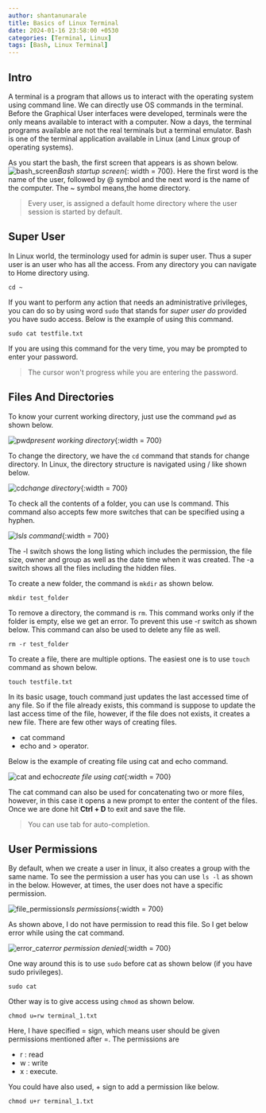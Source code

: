 ```yaml
---
author: shantanunarale
title: Basics of Linux Terminal
date: 2024-01-16 23:58:00 +0530
categories: [Terminal, Linux]
tags: [Bash, Linux Terminal]
---
```

## Intro

A terminal is a program that allows us to interact with the operating system using command line. We can directly use OS commands in the terminal. Before the Graphical User interfaces were developed, terminals were the only means available to interact with a computer. Now a days, the terminal programs available are not the real terminals but a terminal emulator. Bash is one of the terminal application available in Linux (and Linux group of operating systems).

As you start the bash, the first screen that appears is as shown below.
![bash_screen](/SxhsYhX3/img1.png)_Bash startup screen_{: width = 700}. Here the first word is the name of the user, followed by @ symbol and the next word is the name of the computer. The ~ symbol means,the home directory.

> Every user, is assigned a default home directory where the user session is started by default.

## Super User

In Linux world, the terminology used for admin is super user. Thus a super user is an user who has all the access. From any directory you can navigate to Home directory using.

```Terminal
cd ~
```
If you want to perform any action that needs an administrative privileges, you can do so by using word `sudo` that stands for *super user do* provided you have sudo access. Below is the example of using this command.

```Terminal
sudo cat testfile.txt
```

If you are using this command for the very time, you may be prompted to enter your password.

> The cursor won't progress while you are entering the password.

## Files And Directories

To know your current working directory, just use the command `pwd` as shown below.

![pwd](/6pfQdmn3/img2.png)_present working directory_{:width = 700}

To change the directory, we have the `cd` command that stands for change directory. In Linux, the directory structure is navigated using / like shown below.

![cd](/VNdMNw0M/img3.png)_change directory_{:width = 700}

To check all the contents of a folder, you can use ls command. This command also accepts few more switches that can be specified using a hyphen.

![ls](/MHF05GBW/img4.png)_ls command_{:width = 700}

The -l switch shows the long listing which includes the permission, the file size, owner and group as well as the date time when it was created. The -a switch shows all the files including the hidden files.

To create a new folder, the command is `mkdir` as shown below.

```Terminal
mkdir test_folder
```
To remove a directory, the command is `rm`. This command works only if the folder is empty, else we get an error. To prevent this use -r switch as shown below. This command can also be used to delete any file as well.

```Terminal
rm -r test_folder
```

To create a file, there are multiple options. The easiest one is to use `touch` command as shown below.

```Terminal
touch testfile.txt
```

In its basic usage, touch command just updates the last accessed time of any file. So if the file already exists, this command is suppose to update the last access time of the file, however, if the file does not exists, it creates a new file. There are few other ways of creating files.

- cat command
- echo and > operator.

Below is the example of creating file using cat and echo command.

![cat and echo](/d3CxD9BY/img5.png)_create file using cat_{:width = 700}

The cat command can also be used for concatenating two or more files, however, in this case it opens a new prompt to enter the content of the files. Once we are done hit **Ctrl + D** to exit and save the file.

> You can use tab for auto-completion.

## User Permissions

By default, when we create a user in linux, it also creates a group with the same name. To see the permission a user has you can use `ls -l` as shown in the below. However, at times, the user does not have a specific permission.

![file_permissions](/8CQpKy72/img6.png)_ls permissions_{:width = 700}

As shown above, I do not have permission to read this file. So I get below error while using the cat command.

![error_cat](/QMth4HsT/img7.png)_error permission denied_{:width = 700}

One way around this is to use `sudo` before cat as shown below (if you have sudo privileges).

```Terminal
sudo cat 
```

Other way is to give access using `chmod` as shown below.

```Terminal
chmod u=rw terminal_1.txt
```
Here, I have specified = sign, which means user should be given permissions mentioned after =. The permissions are 
- r : read
- w : write
- x : execute.

You could have also used, + sign to add a permission like below.

```Terminal
chmod u+r terminal_1.txt
```
